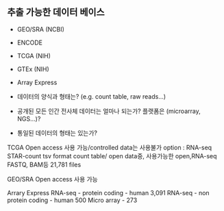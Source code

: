 ## 추출 가능한 데이터 베이스 
- GEO/SRA (NCBI) 
- ENCODE
- TCGA (NIH)
- GTEx (NIH)
- Array Express



- 데이터의 양식과 형태는? (e.g. count table, raw reads...)
- 공개된 모든 인간 전사체 데이터는 얼마나 되는가? 플랫폼은 (microarray, NGS...)? 
- 통일된 데이터의 형태는 있는가?

TCGA 
Open access 사용 가능/controlled data는 사용불가
option : RNA-seq STAR-count tsv format count table/ open data중, 사용가능한 open,RNA-seq FASTQ, BAM등 
21,781 files

GEO/SRA
Open access 사용 가능

Arrary Express
RNA-seq - protein coding - human 3,091
RNA-seq - non protein coding - human 500
Micro array - 273
